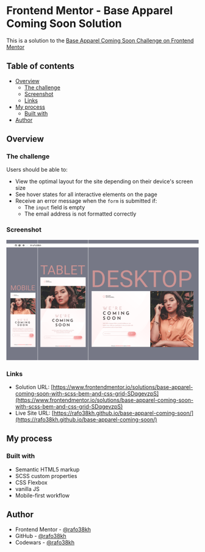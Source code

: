 # Frontend Mentor - Base Apparel Coming Soon Solution

This is a solution to the [Base Apparel Coming Soon Challenge on Frontend Mentor](https://www.frontendmentor.io/challenges/base-apparel-coming-soon-page-5d46b47f8db8a7063f9331a0)

## Table of contents

- [Overview](#overview)
  - [The challenge](#the-challenge)
  - [Screenshot](#screenshot)
  - [Links](#links)
- [My process](#my-process)
  - [Built with](#built-with)
- [Author](#author)

## Overview

### The challenge

Users should be able to:

- View the optimal layout for the site depending on their device's screen size
- See hover states for all interactive elements on the page
- Receive an error message when the `form` is submitted if:
  - The `input` field is empty
  - The email address is not formatted correctly

### Screenshot

![screenshot](./images/screenshot.png)

### Links

- Solution URL: [https://www.frontendmentor.io/solutions/base-apparel-coming-soon-with-scss-bem-and-css-grid-SDqgevzpS](https://www.frontendmentor.io/solutions/base-apparel-coming-soon-with-scss-bem-and-css-grid-SDqgevzpS)
- Live Site URL: [https://rafo38kh.github.io/base-apparel-coming-soon/](https://rafo38kh.github.io/base-apparel-coming-soon/)

## My process

### Built with

- Semantic HTML5 markup
- SCSS custom properties
- CSS Flexbox
- vanilla JS
- Mobile-first workflow

## Author

- Frontend Mentor - [@rafo38kh](https://www.frontendmentor.io/profile/rafo38kh)
- GitHub - [@rafo38kh](https://github.com/rafo38kh)
- Codewars - [@rafo38kh](https://www.codewars.com/users/rafo38kh)
